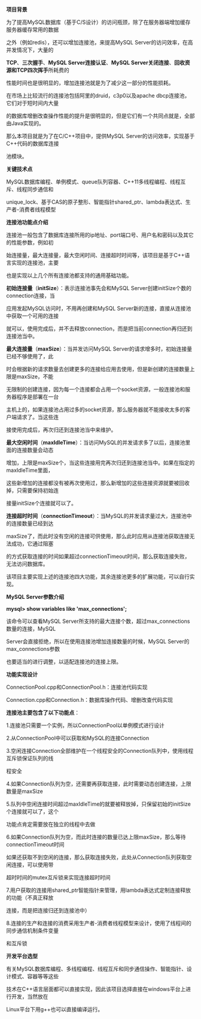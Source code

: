 **项目背景**

为了提高MySQL数据库（基于C/S设计）的访问瓶颈，除了在服务器端增加缓存服务器缓存常用的数据

之外（例如redis），还可以增加连接池，来提高MySQL Server的访问效率，在高并发情况下，大量的

**TCP**、**三次握手**、**MySQL Server连接认证**、**MySQL Server关闭连接**、**回收资源和TCP四次挥手**所耗费的

性能时间也是很明显的，增加连接池就是为了减少这一部分的性能损耗。 

在市场上比较流行的连接池包括阿里的druid，c3p0以及apache dbcp连接池，它们对于短时间内大量

的数据库增删改查操作性能的提升是很明显的，但是它们有一个共同点就是，全部由Java实现的。

那么本项目就是为了在C/C++项目中，提供MySQL Server的访问效率，实现基于C++代码的数据库连接

池模块。



**关键技术点**

MySQL数据库编程、单例模式、queue队列容器、C++11多线程编程、线程互斥、线程同步通信和

unique_lock、基于CAS的原子整形、智能指针shared_ptr、lambda表达式、生产者-消费者线程模型



**连接池功能点介绍**

连接池一般包含了数据库连接所用的ip地址、port端口号、用户名和密码以及其它的性能参数，例如初

始连接量，最大连接量，最大空闲时间、连接超时时间等，该项目是基于C++语言实现的连接池，主要

也是实现以上几个所有连接池都支持的通用基础功能。

​	**初始连接量**（**initSize**）：表示连接池事先会和MySQL Server创建initSize个数的connection连接，当

应用发起MySQL访问时，不用再创建和MySQL Server新的连接，直接从连接池中获取一个可用的连接

就可以，使用完成后，并不去释放connection，而是把当前connection再归还到连接池当中。

​	**最大连接量**（**maxSize**）：当并发访问MySQL Server的请求增多时，初始连接量已经不够使用了，此

时会根据新的请求数量去创建更多的连接给应用去使用，但是新创建的连接数量上限是maxSize，不能

无限制的创建连接，因为每一个连接都会占用一个socket资源，一般连接池和服务器程序是部署在一台

主机上的，如果连接池占用过多的socket资源，那么服务器就不能接收太多的客户端请求了。当这些连

接使用完成后，再次归还到连接池当中来维护。

​	**最大空闲时间**（**maxIdleTime**）：当访问MySQL的并发请求多了以后，连接池里面的连接数量会动态

增加，上限是maxSize个，当这些连接用完再次归还到连接池当中。如果在指定的maxIdleTime里面，

这些新增加的连接都没有被再次使用过，那么新增加的这些连接资源就要被回收掉，只需要保持初始连

接量initSize个连接就可以了。

​	**连接超时时间**（**connectionTimeout**）：当MySQL的并发请求量过大，连接池中的连接数量已经到达

maxSize了，而此时没有空闲的连接可供使用，那么此时应用从连接池获取连接无法成功，它通过阻塞

的方式获取连接的时间如果超过connectionTimeout时间，那么获取连接失败，无法访问数据库。

该项目主要实现上述的连接池四大功能，其余连接池更多的扩展功能，可以自行实现。



**MySQL Server参数介绍**

**mysql> show variables like 'max_connections';**

该命令可以查看MySQL Server所支持的最大连接个数，超过max_connections数量的连接，MySQL

Server会直接拒绝，所以在使用连接池增加连接数量的时候，MySQL Server的max_connections参数

也要适当的进行调整，以适配连接池的连接上限。 



**功能实现设计**

ConnectionPool.cpp和ConnectionPool.h：连接池代码实现

Connection.cpp和Connection.h：数据库操作代码、增删改查代码实现



**连接池主要包含了以下功能点**：

1.连接池只需要一个实例，所以ConnectionPool以单例模式进行设计

2.从ConnectionPool中可以获取和MySQL的连接Connection

3.空闲连接Connection全部维护在一个线程安全的Connection队列中，使用线程互斥锁保证队列的线

程安全

4.如果Connection队列为空，还需要再获取连接，此时需要动态创建连接，上限数量是maxSize

5.队列中空闲连接时间超过maxIdleTime的就要被释放掉，只保留初始的initSize个连接就可以了，这个

功能点肯定需要放在独立的线程中去做

6.如果Connection队列为空，而此时连接的数量已达上限maxSize，那么等待connectionTimeout时间

如果还获取不到空闲的连接，那么获取连接失败，此处从Connection队列获取空闲连接，可以使用带

超时时间的mutex互斥锁来实现连接超时时间

7.用户获取的连接用shared_ptr智能指针来管理，用lambda表达式定制连接释放的功能（不真正释放

连接，而是把连接归还到连接池中）

8.连接的生产和连接的消费采用生产者-消费者线程模型来设计，使用了线程间的同步通信机制条件变量

和互斥锁



**开发平台选型**

有关MySQL数据库编程、多线程编程、线程互斥和同步通信操作、智能指针、设计模式、容器等等这些

技术在C++语言层面都可以直接实现，因此该项目选择直接在windows平台上进行开发，当然放在

Linux平台下用g++也可以直接编译运行。



